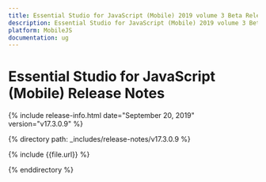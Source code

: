 ```yaml
---
title: Essential Studio for JavaScript (Mobile) 2019 volume 3 Beta Release Release Notes  
description: Essential Studio for JavaScript (Mobile) 2019 volume 3 Beta Release Release Notes  
platform: MobileJS
documentation: ug
---
```


# Essential Studio for JavaScript (Mobile)  Release Notes  

{% include release-info.html date="September 20, 2019"  version="v17.3.0.9" %} 


{% directory path: _includes/release-notes/v17.3.0.9 %}

{% include {{file.url}} %}

{% enddirectory %}
